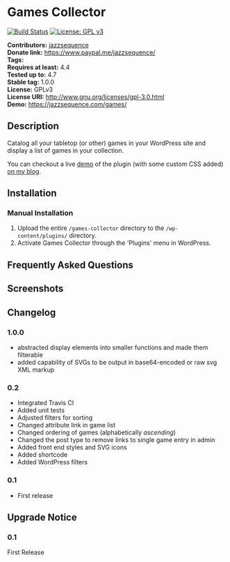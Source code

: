 # Games Collector #
[![Build Status](https://travis-ci.org/jazzsequence/games-collector.svg?branch=develop)](https://travis-ci.org/jazzsequence/games-collector) [![License: GPL v3](https://img.shields.io/badge/License-GPL%20v3-blue.svg)](http://www.gnu.org/licenses/gpl-3.0)


**Contributors:**      [jazzsequence](https://github.com/jazzsequence)  
**Donate link:**       https://www.paypal.me/jazzsequence/  
**Tags:**  
**Requires at least:** 4.4  
**Tested up to:**      4.7  
**Stable tag:**        1.0.0  
**License:**           GPLv3  
**License URI:**       http://www.gnu.org/licenses/gpl-3.0.html  
**Demo:**              https://jazzsequence.com/games/

## Description ##

Catalog all your tabletop (or other) games in your WordPress site and display a list of games in your collection.

You can checkout a live [demo](https://jazzsequence.com/games/) of the plugin (with some custom CSS added) [on my blog](https://jazzsequence.com/games/).

## Installation ##

### Manual Installation ###

1. Upload the entire `/games-collector` directory to the `/wp-content/plugins/` directory.
2. Activate Games Collector through the 'Plugins' menu in WordPress.

## Frequently Asked Questions ##


## Screenshots ##


## Changelog ##

### 1.0.0 ###
* abstracted display elements into smaller functions and made them filterable
* added capability of SVGs to be output in base64-encoded or raw svg XML markup

### 0.2 ###
* Integrated Travis CI
* Added unit tests
* Adjusted filters for sorting
* Changed attribute link in game list
* Changed ordering of games (alphabetically _ascending_)
* Changed the post type to remove links to single game entry in admin
* Added front end styles and SVG icons
* Added shortcode
* Added WordPress filters

### 0.1 ###
* First release

## Upgrade Notice ##

### 0.1 ###
First Release
